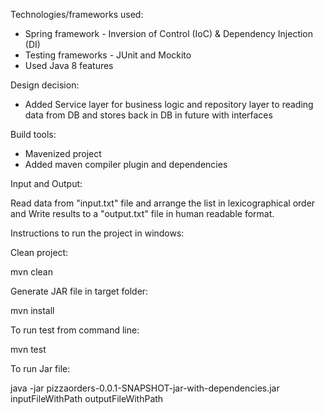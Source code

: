 Technologies/frameworks used:

- Spring framework - Inversion of Control (IoC) & Dependency Injection (DI)
- Testing frameworks - JUnit and Mockito
- Used Java 8 features

Design decision:
- Added Service layer for business logic and repository layer to reading data from    DB and stores back in DB in future with interfaces

Build tools:
- Mavenized project
- Added maven compiler plugin and dependencies


Input and Output:

Read data from "input.txt" file and arrange the list in lexicographical order and Write results to a "output.txt" file in human readable format.


Instructions to run the project in windows:

Clean project:

mvn clean 

Generate JAR file in target folder:

mvn install

To run test from command line:

mvn test



To run Jar file:

java -jar pizzaorders-0.0.1-SNAPSHOT-jar-with-dependencies.jar inputFileWithPath outputFileWithPath